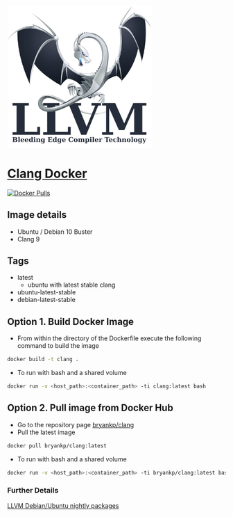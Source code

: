 <div>
    <img src="https://github.com/KnowledgePending/Clang-Docker/blob/master/images/llvm-logo.png?raw=true"
    display="inline-block"
    margin-left="auto"
    margin-right="auto"
    width="66%" ></img>
</div>  


# [Clang Docker](https://github.com/KnowledgePending/Clang-Docker)
[![Docker Pulls](https://img.shields.io/docker/pulls/bryankp/clang.svg)](https://hub.docker.com/r/bryankp/clang)



## Image details
* Ubuntu / Debian 10 Buster
* Clang 9

## Tags
* latest 
    * ubuntu with latest stable clang
* ubuntu-latest-stable
* debian-latest-stable

## Option 1. Build Docker Image
* From within the directory of the Dockerfile execute the following command to build the image
```BASH
docker build -t clang .
```
* To run with bash and a shared volume
```BASH
docker run -v <host_path>:<container_path> -ti clang:latest bash
```
## Option 2. Pull image from Docker Hub
* Go to the repository page [bryankp/clang](https://hub.docker.com/r/bryankp/clang)
* Pull the latest image
```BASH
docker pull bryankp/clang:latest
```

* To run with bash and a shared volume
```BASH
docker run -v <host_path>:<container_path> -ti bryankp/clang:latest bash
```



### Further Details
[LLVM Debian/Ubuntu nightly packages](https://apt.llvm.org/)